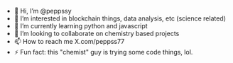 - 👋 Hi, I’m @peppssy
- 👀 I’m interested in blockchain things, data analysis, etc (science related)
- 🌱 I’m currently learning python and javascript
- 💞️ I’m looking to collaborate on chemistry based projects
- 📫 How to reach me X.com/peppss77
- ⚡ Fun fact: this "chemist" guy is trying some code things, lol.

<!---
peppssy/peppssy is a ✨ special ✨ repository because its `README.md` (this file) appears on your GitHub profile.
You can click the Preview link to take a look at your changes.
--->
